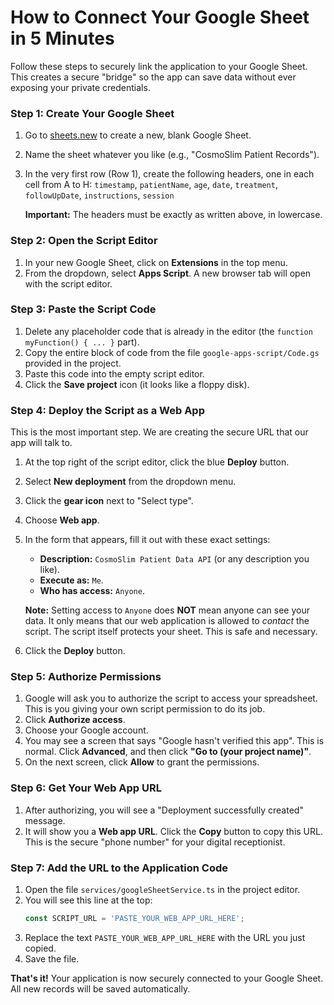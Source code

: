 # How to Connect Your Google Sheet in 5 Minutes

Follow these steps to securely link the application to your Google Sheet. This creates a secure "bridge" so the app can save data without ever exposing your private credentials.

### Step 1: Create Your Google Sheet

1.  Go to [sheets.new](https://sheets.new) to create a new, blank Google Sheet.
2.  Name the sheet whatever you like (e.g., "CosmoSlim Patient Records").
3.  In the very first row (Row 1), create the following headers, one in each cell from A to H:
    `timestamp`, `patientName`, `age`, `date`, `treatment`, `followUpDate`, `instructions`, `session`

    **Important:** The headers must be exactly as written above, in lowercase.

### Step 2: Open the Script Editor

1.  In your new Google Sheet, click on **Extensions** in the top menu.
2.  From the dropdown, select **Apps Script**. A new browser tab will open with the script editor.

### Step 3: Paste the Script Code

1.  Delete any placeholder code that is already in the editor (the `function myFunction() { ... }` part).
2.  Copy the entire block of code from the file `google-apps-script/Code.gs` provided in the project.
3.  Paste this code into the empty script editor.
4.  Click the **Save project** icon (it looks like a floppy disk).

### Step 4: Deploy the Script as a Web App

This is the most important step. We are creating the secure URL that our app will talk to.

1.  At the top right of the script editor, click the blue **Deploy** button.
2.  Select **New deployment** from the dropdown menu.
3.  Click the **gear icon** next to "Select type".
4.  Choose **Web app**.
5.  In the form that appears, fill it out with these exact settings:
    *   **Description:** `CosmoSlim Patient Data API` (or any description you like).
    *   **Execute as:** `Me`.
    *   **Who has access:** `Anyone`.
    
    **Note:** Setting access to `Anyone` does **NOT** mean anyone can see your data. It only means that our web application is allowed to *contact* the script. The script itself protects your sheet. This is safe and necessary.

6.  Click the **Deploy** button.

### Step 5: Authorize Permissions

1.  Google will ask you to authorize the script to access your spreadsheet. This is you giving your own script permission to do its job.
2.  Click **Authorize access**.
3.  Choose your Google account.
4.  You may see a screen that says "Google hasn't verified this app". This is normal. Click **Advanced**, and then click **"Go to (your project name)"**.
5.  On the next screen, click **Allow** to grant the permissions.

### Step 6: Get Your Web App URL

1.  After authorizing, you will see a "Deployment successfully created" message.
2.  It will show you a **Web app URL**. Click the **Copy** button to copy this URL. This is the secure "phone number" for your digital receptionist.

### Step 7: Add the URL to the Application Code

1.  Open the file `services/googleSheetService.ts` in the project editor.
2.  You will see this line at the top:
    ```javascript
    const SCRIPT_URL = 'PASTE_YOUR_WEB_APP_URL_HERE';
    ```
3.  Replace the text `PASTE_YOUR_WEB_APP_URL_HERE` with the URL you just copied.
4.  Save the file.

**That's it!** Your application is now securely connected to your Google Sheet. All new records will be saved automatically.
